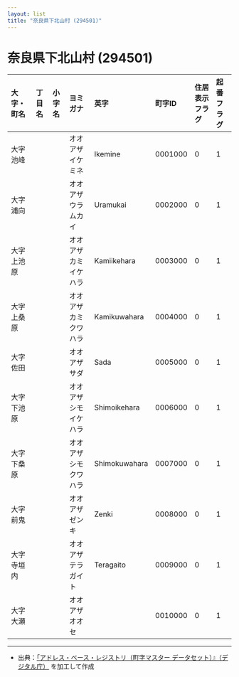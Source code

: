 ```yaml
---
layout: list
title: "奈良県下北山村 (294501)"
---
```


# 奈良県下北山村 (294501)

| 大字・町名 | 丁目名 | 小字名 | ヨミガナ | 英字 | 町字ID | 住居表示フラグ | 起番フラグ |
|:---|:---|:---|:---|:---|:---|:---|:---|
| 大字池峰 |  |  | オオアザイケミネ   | Ikemine | 0001000 | 0 | 1 |
| 大字浦向 |  |  | オオアザウラムカイ   | Uramukai | 0002000 | 0 | 1 |
| 大字上池原 |  |  | オオアザカミイケハラ   | Kamiikehara | 0003000 | 0 | 1 |
| 大字上桑原 |  |  | オオアザカミクワハラ   | Kamikuwahara | 0004000 | 0 | 1 |
| 大字佐田 |  |  | オオアザサダ   | Sada | 0005000 | 0 | 1 |
| 大字下池原 |  |  | オオアザシモイケハラ   | Shimoikehara | 0006000 | 0 | 1 |
| 大字下桑原 |  |  | オオアザシモクワハラ   | Shimokuwahara | 0007000 | 0 | 1 |
| 大字前鬼 |  |  | オオアザゼンキ   | Zenki | 0008000 | 0 | 1 |
| 大字寺垣内 |  |  | オオアザテラガイト   | Teragaito | 0009000 | 0 | 1 |
| 大字大瀬 |  |  | オオアザオオセ   |  | 0010000 | 0 | 1 |

---

- 出典：[「アドレス・ベース・レジストリ（町字マスター データセット）』（デジタル庁）](https://www.digital.go.jp/policies/base_registry_address/) を加工して作成
